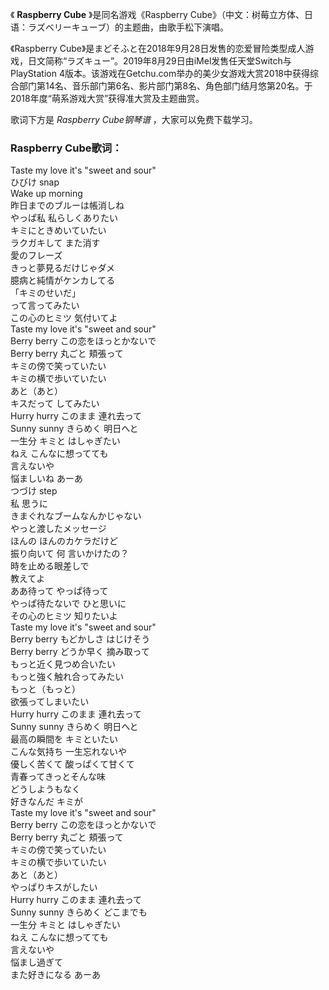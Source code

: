 

《 **Raspberry Cube** 》是同名游戏《Raspberry
Cube》（中文：树莓立方体、日语：ラズベリーキューブ）的主题曲，由歌手松下演唱。

《Raspberry
Cube》是まどそふと在2018年9月28日发售的恋爱冒险类型成人游戏，日文简称“ラズキュー”。2019年8月29日由iMel发售任天堂Switch与PlayStation
4版本。该游戏在Getchu.com举办的美少女游戏大赏2018中获得综合部门第14名、音乐部门第6名、影片部门第8名、角色部门结月悠第20名。于2018年度“萌系游戏大赏”获得准大赏及主题曲赏。

歌词下方是 _Raspberry Cube钢琴谱_ ，大家可以免费下载学习。

### Raspberry Cube歌词：

Taste my love it's "sweet and sour"  
ひびけ snap  
Wake up morning  
昨日までのブルーは帳消しね  
やっぱ私 私らしくありたい  
キミにときめいていたい  
ラクガキして また消す  
愛のフレーズ  
きっと夢見るだけじゃダメ  
臆病と純情がケンカしてる  
「キミのせいだ」  
って言ってみたい  
この心のヒミツ 気付いてよ  
Taste my love it's "sweet and sour"  
Berry berry この恋をほっとかないで  
Berry berry 丸ごと 頬張って  
キミの傍で笑っていたい  
キミの横で歩いていたい  
あと（あと）  
キスだって してみたい  
Hurry hurry このまま 連れ去って  
Sunny sunny きらめく 明日へと  
一生分 キミと はしゃぎたい  
ねえ こんなに想ってても  
言えないや  
悩ましいね あーあ  
つづけ step  
私 思うに  
きまぐれなブームなんかじゃない  
やっと渡したメッセージ  
ほんの ほんのカケラだけど  
振り向いて 何 言いかけたの？  
時を止める眼差しで  
教えてよ  
ああ待って やっぱ待って  
やっぱ待たないで ひと思いに  
その心のヒミツ 知りたいよ  
Taste my love it's "sweet and sour"  
Berry berry もどかしさ はじけそう  
Berry berry どうか早く 摘み取って  
もっと近く見つめ合いたい  
もっと強く触れ合ってみたい  
もっと（もっと）  
欲張ってしまいたい  
Hurry hurry このまま 連れ去って  
Sunny sunny きらめく 明日へと  
最高の瞬間を キミといたい  
こんな気持ち 一生忘れないや  
優しく苦くて 酸っぱくて甘くて  
青春ってきっとそんな味  
どうしようもなく  
好きなんだ キミが  
Taste my love it's "sweet and sour"  
Berry berry この恋をほっとかないで  
Berry berry 丸ごと 頬張って  
キミの傍で笑っていたい  
キミの横で歩いていたい  
あと（あと）  
やっぱりキスがしたい  
Hurry hurry このまま 連れ去って  
Sunny sunny きらめく どこまでも  
一生分 キミと はしゃぎたい  
ねえ こんなに想ってても  
言えないや  
悩まし過ぎて  
また好きになる あーあ

